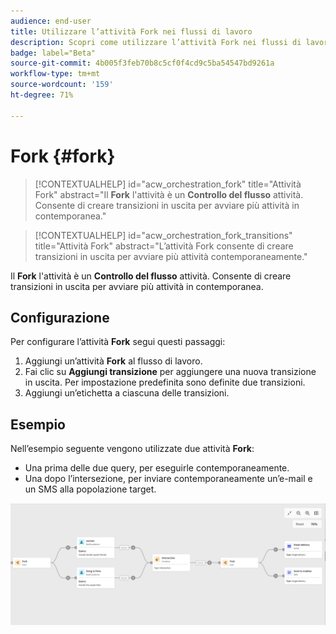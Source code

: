 ```yaml
---
audience: end-user
title: Utilizzare l’attività Fork nei flussi di lavoro
description: Scopri come utilizzare l’attività Fork nei flussi di lavoro
badge: label="Beta"
source-git-commit: 4b005f3feb70b8c5cf0f4cd9c5ba54547bd9261a
workflow-type: tm+mt
source-wordcount: '159'
ht-degree: 71%

---
```



# Fork {#fork}

>[!CONTEXTUALHELP]
>id="acw_orchestration_fork"
>title="Attività Fork"
>abstract="Il **Fork** l&#39;attività è un **Controllo del flusso** attività. Consente di creare transizioni in uscita per avviare più attività in contemporanea."


>[!CONTEXTUALHELP]
>id="acw_orchestration_fork_transitions"
>title="Attività Fork"
>abstract="L’attività Fork consente di creare transizioni in uscita per avviare più attività contemporaneamente."

Il **Fork** l&#39;attività è un **Controllo del flusso** attività. Consente di creare transizioni in uscita per avviare più attività in contemporanea.

## Configurazione

Per configurare l’attività **Fork** segui questi passaggi:

1. Aggiungi un’attività **Fork** al flusso di lavoro.
1. Fai clic su **Aggiungi transizione** per aggiungere una nuova transizione in uscita. Per impostazione predefinita sono definite due transizioni.
1. Aggiungi un’etichetta a ciascuna delle transizioni.

## Esempio

Nell’esempio seguente vengono utilizzate due attività **Fork**:

* Una prima delle due query, per eseguirle contemporaneamente.
* Una dopo l’intersezione, per inviare contemporaneamente un’e-mail e un SMS alla popolazione target.

![](../assets/workflow-fork-example.png)

